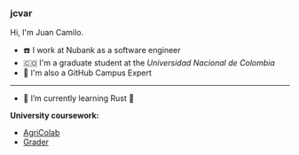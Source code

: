 ### jcvar

Hi, I'm Juan Camilo.

- ☎️ I work at Nubank as a software engineer
- 🇨🇴 I'm a graduate student at the _Universidad Nacional de Colombia_
- 🚩 I'm also a GitHub Campus Expert

---

- 🌱 I’m currently learning Rust 🦀


**University coursework:** 
- [AgriColab](https://github.com/UNAgriColab)
- [Grader](https://github.com/GraderUN)
<!--
**jcvar/jcvar** is a ✨ _special_ ✨ repository because its `README.md` (this file) appears on your GitHub profile.

Here are some ideas to get you started:

- 🔭 I’m currently working on ...
- 👯 I’m looking to collaborate on ...
- 🤔 I’m looking for help with ...
- 💬 Ask me about ...
- 📫 How to reach me: ...
- 😄 Pronouns: ...
- ⚡ Fun fact: ...
-->
